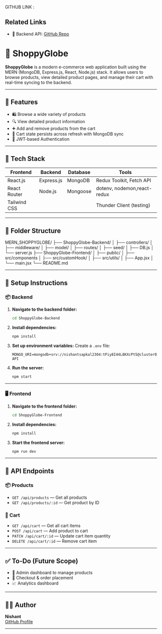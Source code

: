 GITHUB LINK :
## Related Links
- 🔗 Backend API: [GitHub Repo](https://github.com/yourusername/backend-repo)




# 🛒 ShoppyGlobe

**ShoppyGlobe** is a modern e-commerce web application built using the MERN (MongoDB, Express.js, React, Node.js) stack. It allows users to browse products, view detailed product pages, and manage their cart with real-time syncing to the backend.

---


## 🚀 Features

- 🛍️ Browse a wide variety of products
- 🔍 View detailed product information
- ➕ Add and remove products from the cart
- 🔁 Cart state persists across refresh with MongoDB sync
- 🔐 JWT-based Authentication 

---

## 🧱 Tech Stack

| Frontend        | Backend         | Database | Tools           |
|----------------|-----------------|----------|------------------|
| React.js        | Express.js       | MongoDB  | Redux Toolkit, Fetch API |
| React Router    | Node.js         | Mongoose | dotenv, nodemon,react-redux  |
| Tailwind CSS    |                 |          | Thunder Client (testing) |

---

## 📁 Folder Structure

MERN_SHOPPYGLOBE/
├── ShoppyGlobe-Backend/
│ ├── controllers/
│ ├── middleware/
│ ├── model/
│ ├── routes/
│ ├── seed/
│ ├── DB.js
│ └── server.js
├── ShoppyGlobe-Frontend/
│ ├── public/
│ ├── src/components
│ ├── src/customHook/
│ ├── src/utils/
│ ├── App.jsx
│ └── main.jsx
└── README.md


---

## 🔧 Setup Instructions

### 📦 Backend

1. **Navigate to the backend folder:**
    ```bash
    cd ShoppyGlobe-Backend
    ```

2. **Install dependencies:**
    ```bash
    npm install
    ```

3. **Set up environment variables:**
    Create a `.env` file:
    ```.env
    MONGO_URI=mongodb+srv://nishantsapkal2304:tPiy8I44L8KXcPt5@cluster0.7uihp7l.mongodb.net/ShoppyGlobe-API
    ```

4. **Run the server:**
    ```bash
    npm start
    ```

---

### 🖥️ Frontend

1. **Navigate to the frontend folder:**
    ```bash
    cd ShoppyGlobe-Frontend
    ```

2. **Install dependencies:**
    ```bash
    npm install
    ```

3. **Start the frontend server:**
    ```bash
    npm run dev
    ```

---

## 📡 API Endpoints

### 📦 Products
- `GET /api/products` — Get all products
- `GET /api/products/:id` — Get product by ID

### 🛒 Cart
- `GET /api/cart` — Get all cart items
- `POST /api/cart` — Add product to cart
- `PATCH /api/cart/:id` — Update cart item quantity
- `DELETE /api/cart/:id` — Remove cart item

---

## ✅ To-Do (Future Scope)

- 🧑 Admin dashboard to manage products
- 🛒 Checkout & order placement
- 📈 Analytics dashboard

---

## 🧑‍💻 Author

**Nishant**  
[GitHub Profile](https://github.com/nishant23042002)

---


